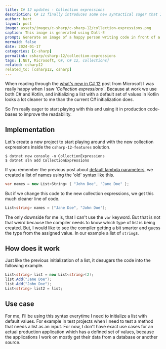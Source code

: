 ```yaml
---
title: C# 12 updates - Collection expressions
description: C# 12 finally introduces some new syntactical suger that I'm eager to use in production because it improves the readability of the code.
author: bart
layout: post
image: assets/images/c-sharp/c-sharp-12/collection-expressions.png
caption: This image is generated using Dall-E
prompt: Generate an image of a happy person writing code in front of a laptop in a minimalistic flat style
mermaid: false
date: 2024-01-17
categories: [c-sharp]
permalink: csharp/csharp-12/collection-expressions
tags: [.NET, Microsoft, C#, C# 12, collections]
related: csharp12
related_to: [csharp12, csharp]
---
```


When reading through the [what's new in C# 12](https://learn.microsoft.com/en-us/dotnet/csharp/whats-new/csharp-12) post from Microsoft I was really happy when I saw _'Collection expressions`_. Because at work we use both C# and Kotlin, and initializing a list with a default set of values in Kotlin looks a lot cleaner to me than the current C# initialization does.

So I'm really eager to start playing with this and using it in production code-bases to improve the readability.

## Implementation

Let's create a new project to start playing around with the new collection expressions inside the `csharp-12-features` solution.

```shell
$ dotnet new console -n CollectionExpressions
$ dotnet sln add CollectionExpressions
```

If you remember the previous post about [default lambda parameters](./2024-01-10-default-lambda-parameters.md), we created a list of names using the 'old' syntax like this.

```csharp
var names = new List<String> { "John Doe", "Jane Doe" };
```

But if we change this code to the new collection expressions, we get this much cleaner line of code.

```csharp
List<string> names = ["Jane Doe", "John Doe"];
```

The only downside for me is, that I can't use the `var` keyword. But that is not that weird because the compiler needs to know which type of list is being created. But, I would like to see the compiler getting a bit smarter and guess the type from the assigned value. In our example a list of `string`s.

## How does it work

Just like the previous initialization of a list, it desugars the code into the following example.

```csharp
List<string> list = new List<string>(2);
list.Add("Jane Doe");
list.Add("John Doe");
List<string> list2 = list;
```

## Use case

For me, I'll be using this syntax everytime I need to initialize a list with default values. For example in test projects when I need to test a method that needs a list as an input. For now, I don't have exact use cases for an actual production application which has a defined set of values, because the applications I work on mostly get their data from a database or another source.